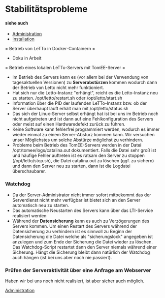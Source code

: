 # Stabilitätsprobleme
####  siehe auch 
* [Administration](../Administration/index.md)
* [Installation ](../Installation/index.md) 

= Betrieb von LeTTo in Docker-Containern = 
* Doku in Arbeit

= Betrieb eines lokalen LeTTo-Servers mit TomEE-Server = 
* Im Betrieb des Servers kann es (vor allem bei der Verwendung von tagesaktuellen Versionen) zu **Serverabstürzen** kommen wodurch dann der Betrieb von Letto nicht mehr funktioniert. 
* Hat sich nur die Letto-Instanz "erhängt", reicht es die Letto-Instanz neu zu starten. /opt/letto/restart.sh oder /opt/letto/start.sh
* Information über die PID der laufenden LeTTo-Instanz bzw. ob der Server überhaupt läuft erhält man mit /opt/letto/status.sh
* Das sich der Linux-Server selbst erhängt hat ist bei uns im Betrieb noch nicht aufgetreten und ist dann auf eine Fehlkonfiguration des Servers oder meist auf einen Hardwaredefekt zurück zu führen.
* Keine Software kann fehlerfrei programmiert werden, wodurch es immer wieder einmal zu einem Server-Absturz kommen kann. Wir versuchen unser Möglichstes um solche Abstürze möglichst zu verhindern.
* Probleme beim Betrieb des TomEE-Servers werden in der Datei /opt/tomee/logs/catalina.out dokumentiert. Falls die Datei sehr groß ist und häufige Fehler auftreten ist es ratsam den Server zu stoppen (/opt/letto/stop.sh), die Datei catalina.out zu löschen (ggf. zu sichern) und dann den Server neu zu starten, dann ist die Logdatei überschaubarer.

###  Watchdog 
* Da der Server-Administrator nicht immer sofort mitbekommt das der Serverdienst nicht mehr verfügbar ist bietet sich an den Server automatisch neu zu starten.
* Das automatische Neustarten des Servers kann über das LTI-Service realisiert werden
* Während der **Datensicherung** kann es auch zu Verzögerungen des Servers kommen. Um einen Restart des Servers während der Datensicherung zu verhindern ist es sinnvoll zu Beginn der Datensicherung die Datei welche als "sicherungslock" angegeben ist anzulegen und zum Ende der Sicherung die Datei wieder zu löschen. Das Watchdog-Script restartet dann den Server niemals während einer Sicherung. Hängt die Sicherung bleibt dann natürlich der Watchdog auch hängen (ist bei uns aber noch nie passiert).

###  Prüfen der Serveraktivität über eine Anfrage am Webserver 
Haben wir bei uns noch nicht realisiert, ist aber sicher auch möglich.

[Administration](../Administration/index.md)


